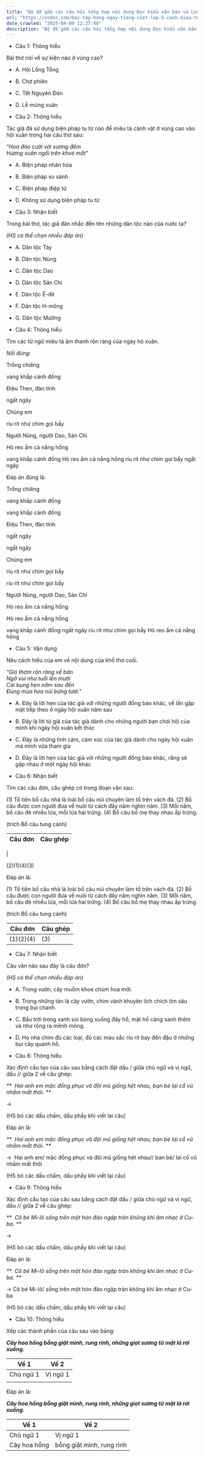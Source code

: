 ```yaml
---
title: "Bộ đề gồm các câu hỏi tổng hợp nội dung Đọc hiểu văn bản và Luyện từ và câu được học ở Tuần 20 trong chương trình Tiếng Việt lớp 5 Tập 2 Cánh Diều"
url: "https://vndoc.com/bai-tap-hang-ngay-tieng-viet-lop-5-canh-dieu-tuan-20-thu-5-334617"
date_crawled: "2025-04-09 12:27:40"
description: "Bộ đề gồm các câu hỏi tổng hợp nội dung Đọc hiểu văn bản và Luyện từ và câu được học ở Tuần 20 trong chương trình Tiếng Việt lớp 5 Tập 2 Cánh Diều"
---
```


* Câu 1:  Thông hiểu

Bài thơ nói về sự kiện nào ở vùng cao?

  * A. Hội Lồng Tồng 
  * B. Chợ phiên 
  * C. Tết Nguyên Đán 
  * D. Lễ mừng xuân 



* Câu 2:  Thông hiểu

Tác giả đã sử dụng biện pháp tu từ nào để miêu tả cảnh vật ở vùng cao vào hội xuân trong hai câu thơ sau:

_"Hoa đào cười với sương đêm_  
 _Hương xuân ngồi trên khoé mắt"_

  * A. Biện pháp nhân hóa 
  * B. Biện pháp so sánh 
  * C. Biện pháp điệp từ 
  * D. Không sử dụng biện pháp tu từ 



* Câu 3:  Nhận biết

Trong bài thơ, tác giả đãn nhắc đến tên những dân tộc nào của nước ta?

_(HS có thể chọn nhiều đáp án)_

  * A. Dân tộc Tày 
  * B. Dân tộc Nùng 
  * C. Dân tộc Dao 
  * D. Dân tộc Sán Chỉ 
  * E. Dân tộc Ê-đê 
  * F. Dân tộc H-mông 
  * G. Dân tộc Mường 



* Câu 4:  Thông hiểu

Tìm các từ ngữ miêu tả âm thanh rộn ràng của ngày hộ xuân.

_Nối đúng:_

Trống chiêng 

vang khắp cánh đồng 

Điệu Then, đàn tính 

ngất ngây 

Chúng em 

ríu rít như chim gọi bầy 

Người Nùng, người Dao, Sán Chỉ 

Hò reo ấm cả nắng hồng 

vang khắp cánh đồng  Hò reo ấm cả nắng hồng  ríu rít như chim gọi bầy  ngất ngây 

Đáp án đúng là:

Trống chiêng 

vang khắp cánh đồng 

vang khắp cánh đồng 

Điệu Then, đàn tính 

ngất ngây 

ngất ngây 

Chúng em 

ríu rít như chim gọi bầy 

ríu rít như chim gọi bầy 

Người Nùng, người Dao, Sán Chỉ 

Hò reo ấm cả nắng hồng 

Hò reo ấm cả nắng hồng 

vang khắp cánh đồng  ngất ngây  ríu rít như chim gọi bầy  Hò reo ấm cả nắng hồng 

* Câu 5:  Vận dụng

Nêu cách hiểu của em về nội dung của khổ thơ cuối.

_"Gió thơm rộn ràng về bản_  
 _Ngỡ vui như tuổi lên mười_  
 _Cái bụng hẹn năm sau đến_  
 _Đúng mùa hoa núi bừng tươi."_

  * A. Đây là lời hẹn của tác giả với những người đồng bào khác, về lần gặp mặt tiếp theo ở ngày hội xuân năm sau 
  * B. Đây là lời từ giã của tác giả dành cho những người bạn chơi hội của mình khi ngày hội xuân kết thúc 
  * C. Đây là những tình cảm, cảm xúc của tác giả dành cho ngày hội xuân mà mình vừa tham gia 
  * D. Đây là lời hẹn của tác giả với những người đồng bào khác, rằng sẽ gặp nhau ở một ngày hội khác 



* Câu 6:  Nhận biết

Tìm các câu đơn, câu ghép có trong đoạn văn sau:

(1) Tổ tiên bồ câu nhà là loài bồ câu núi chuyên làm tổ trên vách đá. (2) Bồ câu được con người đưa về nuôi từ cách đây năm nghìn năm. (3) Mỗi năm, bồ câu đẻ nhiều lứa, mỗi lứa hai trứng. (4) Bồ câu bố mẹ thay nhau ấp trứng.

(trích Bồ câu tung cánh)

**Câu đơn**| **Câu ghép**  
---|---  
|   
  
(2)(1)(4)(3)

Đáp án là:

(1) Tổ tiên bồ câu nhà là loài bồ câu núi chuyên làm tổ trên vách đá. (2) Bồ câu được con người đưa về nuôi từ cách đây năm nghìn năm. (3) Mỗi năm, bồ câu đẻ nhiều lứa, mỗi lứa hai trứng. (4) Bồ câu bố mẹ thay nhau ấp trứng.

(trích Bồ câu tung cánh)

**Câu đơn**| **Câu ghép**  
---|---  
(1)(2)(4)| (3)  
  
* Câu 7:  Nhận biết

Câu văn nào sau đây là câu đơn?

_(HS có thể chọn nhiều đáp án)_

  * A. Trong vườn, cây muỗm khoe chùm hoa mới. 
  * B. Trong những tán lá cây vườn, chim vành khuyên lích chích tìm sâu trong bụi chanh. 
  * C. Bầu trời trong xanh soi bóng xuống đáy hồ, mặt hồ càng xanh thêm và như rộng ra mênh mông. 
  * D. Họ nhà chim đủ các loại, đủ các màu sắc ríu rít bay đến đậu ở những bụi cây quanh hồ. 



* Câu 8:  Thông hiểu

Xác định cấu tạo của câu sau bằng cách đặt dấu / giữa chủ ngữ và vị ngữ, dấu // giữa 2 vế câu ghép:

_**  Hai anh em mặc đồng phục và đội mũ giống hệt nhau, bạn bè lại cổ vũ nhầm mất thôi. **_

→  

(HS bỏ các dấu chấm, dấu phẩy khi viết lại câu)

Đáp án là:

_**  Hai anh em mặc đồng phục và đội mũ giống hệt nhau, bạn bè lại cổ vũ nhầm mất thôi. **_

→  Hai anh em/ mặc đồng phục và đội mũ giống hệt nhau// bạn bè/ lại cổ vũ nhầm mất thôi

(HS bỏ các dấu chấm, dấu phẩy khi viết lại câu)

* Câu 9:  Thông hiểu

Xác định cấu tạo của câu sau bằng cách đặt dấu / giữa chủ ngữ và vị ngữ, dấu // giữa 2 vế câu ghép:

_**  Cô bé Mi-lô sống trên một hòn đảo ngập tràn không khí âm nhạc ở Cu-ba. **_

→ 

(HS bỏ các dấu chấm, dấu phẩy khi viết lại câu)

Đáp án là:

_**  Cô bé Mi-lô sống trên một hòn đảo ngập tràn không khí âm nhạc ở Cu-ba. **_

→ Cô bé Mi-lô/ sống trên một hòn đảo ngập tràn không khí âm nhạc ở Cu-ba

(HS bỏ các dấu chấm, dấu phẩy khi viết lại câu)

* Câu 10:  Thông hiểu

Xếp các thành phần của câu sau vào bảng:

_**Cây hoa hồng bỗng giật mình, rung rinh, những giọt sương từ mặt lá rơi xuống.**_

**Vế 1**| **Vế 2**  
---|---  
Chủ ngữ 1| Vị ngữ 1| Chủ ngữ 2| Vị ngữ 2  
| | |   
  
Đáp án là:

_**Cây hoa hồng bỗng giật mình, rung rinh, những giọt sương từ mặt lá rơi xuống.**_

**Vế 1**| **Vế 2**  
---|---  
Chủ ngữ 1| Vị ngữ 1| Chủ ngữ 2| Vị ngữ 2  
Cây hoa hồng| bỗng giật mình, rung rinh| những giọt sương| từ mặt lá rơi xuống
